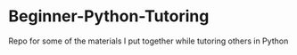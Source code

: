 # Beginner-Python-Tutoring
Repo for some of the materials I put together while tutoring others in Python
